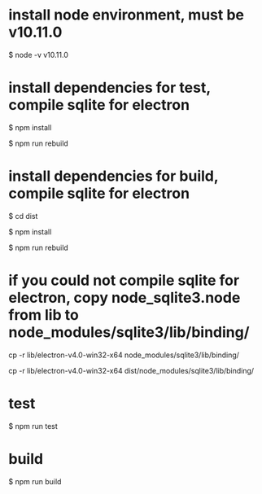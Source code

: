 # install node environment, must be v10.11.0
$ node -v
v10.11.0

# install dependencies for test, compile sqlite for electron
$ npm install

$ npm run rebuild

# install dependencies for build, compile sqlite for electron
$ cd dist

$ npm install

$ npm run rebuild

# if you could not compile sqlite for electron, copy node_sqlite3.node from lib to node_modules/sqlite3/lib/binding/
cp -r lib/electron-v4.0-win32-x64 node_modules/sqlite3/lib/binding/

cp -r lib/electron-v4.0-win32-x64 dist/node_modules/sqlite3/lib/binding/

# test
$ npm run test

# build
$ npm run build
